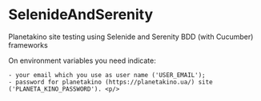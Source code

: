 # SelenideAndSerenity
Planetakino site testing using Selenide and Serenity BDD (with Cucumber) frameworks

<p> On environment variables you need indicate:

	- your email which you use as user name ('USER_EMAIL');
	- password for planetakino (https://planetakino.ua/) site ('PLANETA_KINO_PASSWORD'). <p/>
